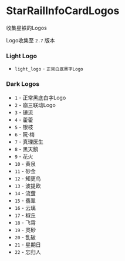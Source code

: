 # StarRailInfoCardLogos

收集星铁的Logos

Logo收集至 `2.7` 版本 

### Light Logo
- `light_logo` - `正常白底黑字Logo`

### Dark Logos
- `1` - 正常黑底白字Logo
- `2` - 崩三联动Logo
- `3` - 镜流
- `4` - 藿藿
- `5` - 银枝
- `6` - 阮·梅
- `7` - 真理医生
- `8` - 黑天鹅
- `9` - 花火
- `10` - 黄泉
- `11` - 砂金
- `12` - 知更鸟
- `13` - 波提欧
- `14` - 流萤
- `15` - 翡翠
- `16` - 云璃
- `17` - 椒丘
- `18` - 飞霄
- `19` - 灵砂
- `20` - 乱破
- `21` - 星期日
- `22` - 忘归人